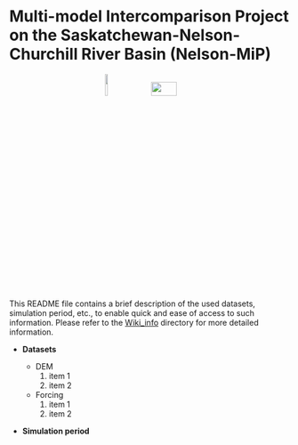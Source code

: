 # Multi-model Intercomparison Project on the Saskatchewan-Nelson-Churchill River Basin (Nelson-MiP) 

<p align="center">
   <img src="https://github.com/MIsmlAhmed/Nelson-MiP/blob/main/Wiki_info/img/logos/gwf_globe.png" width="9.5%" height="10%" />
   <img src="https://github.com/MIsmlAhmed/Nelson-MiP/blob/main/Wiki_info/img/logos/IMPC_Horizontal_FC.png" width="30%" height="8%" />
</p>

This README file contains a brief description of the used datasets, simulation period, etc., to enable quick and ease of access to such information. Please refer to the [Wiki_info](https://github.com/MIsmlAhmed/Nelson-MiP/tree/main/Wiki_info) directory for more detailed information. <br>

* **Datasets** <br>
    * DEM <br>
        1. item 1
        2. item 2
    * Forcing <br>
        1. item 1
        2. item 2
        
        
* **Simulation period** <br>
